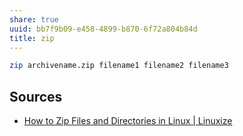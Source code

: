 ```yaml
---
share: true
uuid: bb7f9b09-e458-4899-b870-6f72a804b84d
title: zip
---
```

``` bash
zip archivename.zip filename1 filename2 filename3
```

## Sources

* [How to Zip Files and Directories in Linux | Linuxize](https://linuxize.com/post/how-to-zip-files-and-directories-in-linux/)